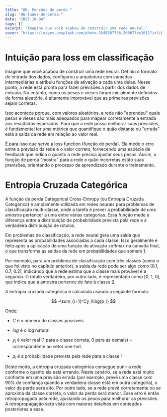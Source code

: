 ```yaml
---
title: "06. Funções de perda "
slug: "06-funes-de-perda-"
date: "2025-10-04"
tags: []
excerpt: "Imagine que você acabou de construir uma rede neural."
cover: "https://images.unsplash.com/photo-1545987796-200677ee1011?ixlib=rb-4.0.3&q=85&fm=jpg&crop=entropy&cs=srgb"
---
```


# Intuição para loss em classificação

Imagine que você acabou de construir uma rede neural. Definiu o formato de entrada dos dados, configurou a arquitetura com camadas intermediárias e atribuiu funções de ativação a cada uma delas. Nesse ponto, a rede está pronta para fazer previsões a partir dos dados de entrada. No entanto, como os pesos e vieses foram inicialmente definidos de forma aleatória, é altamente improvável que as primeiras previsões sejam corretas.



Isso acontece porque, com valores aleatórios, a rede não "aprendeu" quais pesos e vieses são mais adequados para mapear corretamente a entrada aos resultados esperados. Para que a rede possa melhorar suas previsões, é fundamental ter uma métrica que quantifique o quão distante ou "errada" está a saída da rede em relação ao valor real.

É para isso que serve a loss function (função de perda). Ela mede o erro entre a previsão da rede e o valor correto, fornecendo uma espécie de feedback que indica o quanto a rede precisa ajustar seus pesos. Assim, a função de perda "mostra" para a rede o quão incorretas estão suas previsões, orientando o processo de aprendizado durante o treinamento.

# Entropia Cruzada Categórica 

A função de perda Categorical Cross-Entropy (ou Entropia Cruzada Categórica) é amplamente utilizada em redes neurais para problemas de classificação multi-classe, onde a tarefa é prever a probabilidade de uma amostra pertencer a uma entre várias categorias. Essa função mede a diferença entre a distribuição de probabilidade prevista pela rede e a verdadeira distribuição de rótulos.



Em problemas de classificação, a rede neural gera uma saída que representa as probabilidades associadas a cada classe. Isso geralmente é feito após a aplicação de uma função de ativação softmax na camada final, o que transforma as saídas da rede em probabilidades que somam 1.


Por exemplo, para um problema de classificação com três classes (como o que foi visto no capítulo anterior), a saída da rede pode ser algo como [0.1, 0.7, 0.2], indicando que a rede estima que a classe mais provável é a segunda. O rótulo verdadeiro, por outro lado, é representado como [0, 1, 0], que indica que a amostra pertence de fato à classe 2.




A entropia cruzada categórica é calculada usando a seguinte fórmula:



$$
-\sum_{i=1}^Cy_i\log(p_i)
$$



Onde:

- $C$ é o número de classes possíveis

- $log$ é o log natural

- $y_i$ é valor real (1 para a classe correta, 0 para as demais) – correspondente ao vetor one-hot.

- $p_i$ é a probabilidade prevista pela rede para a classe $i$

Deste modo, a entropia cruzada categórica consegue punir a rede conforme o quanto ela está errando. Neste cenário, se a rede está muito confiante em uma previsão errada (por exemplo, prevê uma classe com 90% de confiança quando a verdadeira classe está em outra categoria), o valor da perda será alto. Por outro lado, se a rede prevê corretamente ou se aproxima da classe correta, o valor da perda será menor. Esse erro é então retropropagado pela rede, ajustando os pesos para melhorar as previsões. A retropropagação será vista com maiores detalhes em conteúdos posteriores a esse.
